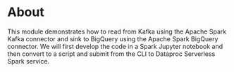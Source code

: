 # About

This module demonstrates how to read from Kafka using the Apache Spark Kafka connector and sink to BigQuery using the Apache Spark BigQuery connector. We will first develop the code in a Spark Jupyter notebook and then convert to a script and submit from the CLI to Dataproc Serverless Spark service. 
